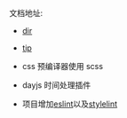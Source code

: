 文档地址:
  - [dir](src/doc/dir.md)
  - [tip](src/doc/tip.md)


- css 预编译器使用 scss
- dayjs 时间处理插件
- 项目增加[eslint](https://eslint.vuejs.org/rules/)以及[stylelint](https://stylelint.io/user-guide/get-started)